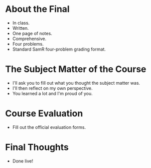 About the Final
===============
* In class.
* Written.
* One page of notes.
* Comprehensive.
* Four problems.
* Standard SamR four-problem grading format.

The Subject Matter of the Course
================================
* I'll ask you to fill out what you thought the subject matter was.
* I'll then reflect on my own perspective.
* You learned a lot and I'm proud of you.

Course Evaluation
=================
* Fill out the official evaluation forms.

Final Thoughts
==============
* Done live!

